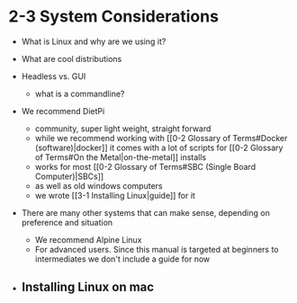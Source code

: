 # 2-3 System Considerations

- What is Linux and why are we using it?
- What are cool distributions
- Headless vs. GUI
	- what is a commandline?





- We recommend DietPi
	- community, super light weight, straight forward
	- while we recommend working with [[0-2 Glossary of Terms#Docker (software)|docker]] it comes with a lot of scripts for [[0-2 Glossary of Terms#On the Metal|on-the-metal]] installs
	- works for most [[0-2 Glossary of Terms#SBC (Single Board Computer)|SBCs]]
	- as well as old windows computers
	- we wrote [[3-1 Installing Linux|guide]] for it
- There are many other systems that can make sense, depending on preference and situation
	- We recommend Alpine Linux
	- For advanced users. Since this manual is targeted at beginners to intermediates we don't include a guide for now
- Installing Linux on mac
	-
